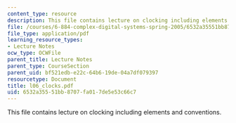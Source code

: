 ```yaml
---
content_type: resource
description: This file contains lecture on clocking including elements and conventions.
file: /courses/6-884-complex-digital-systems-spring-2005/6532a35551bb8707fa017de5e53c66c7_l06_clocks.pdf
file_type: application/pdf
learning_resource_types:
- Lecture Notes
ocw_type: OCWFile
parent_title: Lecture Notes
parent_type: CourseSection
parent_uid: bf521edb-e22c-64b6-19de-04a7df079397
resourcetype: Document
title: l06_clocks.pdf
uid: 6532a355-51bb-8707-fa01-7de5e53c66c7
---
```

This file contains lecture on clocking including elements and conventions.

